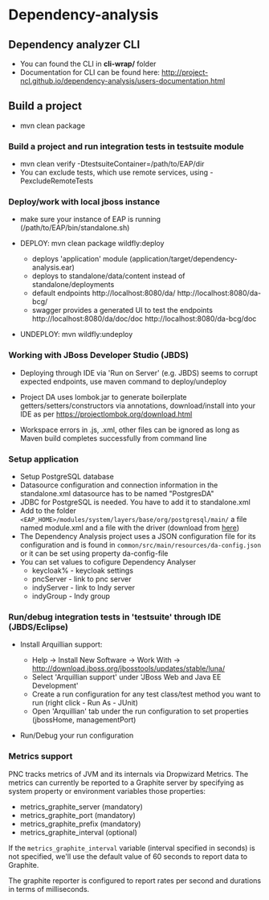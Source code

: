# Dependency-analysis

## Dependency analyzer CLI
  - You can found the CLI in **cli-wrap/** folder
  - Documentation for CLI can be found here: http://project-ncl.github.io/dependency-analysis/users-documentation.html

## Build a project
  - mvn clean package

### Build a project and run integration tests in testsuite module
  - mvn clean verify -DtestsuiteContainer=/path/to/EAP/dir
  - You can exclude tests, which use remote services, using -PexcludeRemoteTests

### Deploy/work with local jboss instance

  - make sure your instance of EAP is running (/path/to/EAP/bin/standalone.sh)

  - DEPLOY:
    mvn clean package wildfly:deploy

    - deploys 'application' module (application/target/dependency-analysis.ear)
    - deploys to standalone/data/content instead of standalone/deployments
    - default endpoints
        http://localhost:8080/da/
        http://localhost:8080/da-bcg/
    - swagger provides a generated UI to test the endpoints
        http://localhost:8080/da/doc/doc
        http://localhost:8080/da-bcg/doc

  - UNDEPLOY:
    mvn wildfly:undeploy

### Working with JBoss Developer Studio (JBDS)

  - Deploying through IDE via 'Run on Server' (e.g. JBDS) seems to corrupt expected endpoints,
    use maven command to deploy/undeploy

  - Project DA uses lombok.jar to generate boilerplate getters/setters/constructors via annotations,
    download/install into your IDE as per https://projectlombok.org/download.html

  - Workspace errors in .js, .xml, other files can be ignored as long as Maven build completes
    successfully from command line

### Setup application
  - Setup PostgreSQL database
  - Datasource configuration and connection information in the standalone.xml
      datasource has to be named "PostgresDA"
  - JDBC for PostgreSQL is needed. You have to add it to standalone.xml
  - Add to the folder ```<EAP_HOME>/modules/system/layers/base/org/postgresql/main/``` a file named
    module.xml and a file with the driver
    (download from [here](https://jdbc.postgresql.org/download/postgresql-9.3-1103.jdbc4.jar))
  - The Dependency Analysis project uses a JSON configuration file for its configuration
    and is found in ```common/src/main/resources/da-config.json``` or it can be set using property da-config-file
  - You can set values to cofigure Dependency Analyser
    * keycloak% - keycloak settings
    * pncServer - link to pnc server
    * indyServer - link to Indy server
    * indyGroup - Indy group

### Run/debug integration tests in 'testsuite' through IDE (JBDS/Eclipse)

  - Install Arquillian support:
    - Help -> Install New Software -> Work With -> http://download.jboss.org/jbosstools/updates/stable/luna/
    - Select 'Arquillian support' under 'JBoss Web and Java EE Development'
    - Create a run configuration for any test class/test method you want to run (right click - Run As - JUnit)
    - Open 'Arquillian' tab under the run configuration to set properties (jbossHome, managementPort)

  - Run/Debug your run configuration


### Metrics support

PNC tracks metrics of JVM and its internals via Dropwizard Metrics. The metrics can currently be reported to a Graphite server by specifying as system property or environment variables those properties:
- metrics\_graphite\_server (mandatory)
- metrics\_graphite\_port (mandatory)
- metrics\_graphite\_prefix (mandatory)
- metrics\_graphite\_interval (optional)

If the `metrics_graphite_interval` variable (interval specified in seconds) is not specified, we'll use the default value of 60 seconds to report data to Graphite.

The graphite reporter is configured to report rates per second and durations in terms of milliseconds.
